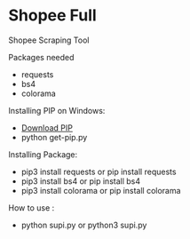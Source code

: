 # Shopee Full
Shopee Scraping Tool

Packages needed
- requests
- bs4
- colorama

Installing PIP on Windows:
- [Download PIP](https://bootstrap.pypa.io/get-pip.py)
- python get-pip.py

Installing Package:
- pip3 install requests  or pip install requests
- pip3 install bs4  or pip install bs4
- pip3 install colorama  or pip install colorama

How to use :
- python supi.py or python3 supi.py
